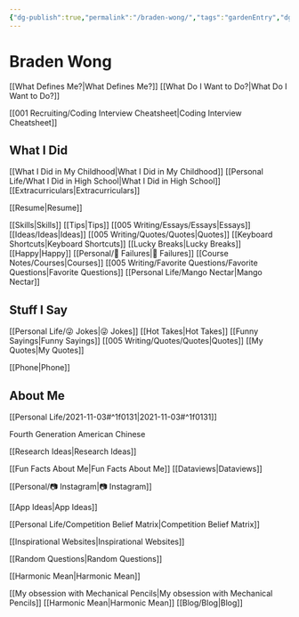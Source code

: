 ```yaml
---
{"dg-publish":true,"permalink":"/braden-wong/","tags":"gardenEntry","dgHomeLink":true,"dgPassFrontmatter":false}
---
```



# Braden Wong

[[What Defines Me?|What Defines Me?]]
[[What Do I Want to Do?|What Do I Want to Do?]]

[[001 Recruiting/Coding Interview Cheatsheet|Coding Interview Cheatsheet]]

## What I Did

[[What I Did in My Childhood|What I Did in My Childhood]]
[[Personal Life/What I Did in High School|What I Did in High School]]
[[Extracurriculars|Extracurriculars]]

[[Resume|Resume]]

[[Skills|Skills]]
[[Tips|Tips]]
[[005 Writing/Essays/Essays|Essays]]
[[Ideas/Ideas|Ideas]]
[[005 Writing/Quotes/Quotes|Quotes]]
[[Keyboard Shortcuts|Keyboard Shortcuts]]
[[Lucky Breaks|Lucky Breaks]]
[[Happy|Happy]]
[[Personal/🌆 Failures|🌆 Failures]]
[[Course Notes/Courses|Courses]]
[[005 Writing/Favorite Questions/Favorite Questions|Favorite Questions]]
[[Personal Life/Mango Nectar|Mango Nectar]]

## Stuff I Say

[[Personal Life/😜 Jokes|😜 Jokes]]
[[Hot Takes|Hot Takes]]
[[Funny Sayings|Funny Sayings]]
[[005 Writing/Quotes/Quotes|Quotes]]
[[My Quotes|My Quotes]]

[[Phone|Phone]]

## About Me

[[Personal Life/2021-11-03#^1f0131|2021-11-03#^1f0131]]

Fourth Generation American Chinese

[[Research Ideas|Research Ideas]]

[[Fun Facts About Me|Fun Facts About Me]]
[[Dataviews|Dataviews]]

[[Personal/📷 Instagram|📷 Instagram]]

[[App Ideas|App Ideas]]

[[Personal Life/Competition Belief Matrix|Competition Belief Matrix]]

[[Inspirational Websites|Inspirational Websites]]

[[Random Questions|Random Questions]]

[[Harmonic Mean|Harmonic Mean]]

[[My obsession with Mechanical Pencils|My obsession with Mechanical Pencils]]
[[Harmonic Mean|Harmonic Mean]]
[[Blog/Blog|Blog]]
